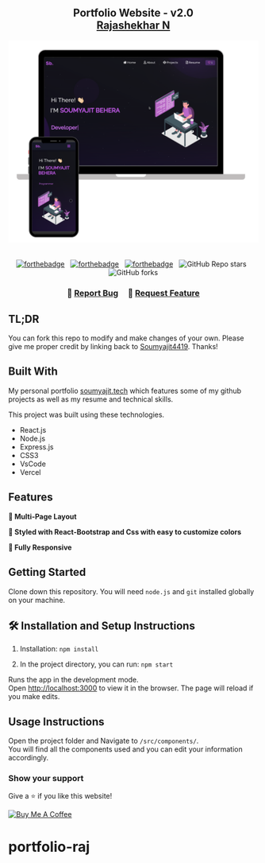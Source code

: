 <h2 align="center">
  Portfolio Website - v2.0<br/>
  <a href="https://soumyajit.vercel.app/" target="_blank">Rajashekhar N</a>
</h2>
<div align="center">
  <img alt="Demo" src="./Images/readme-img1.png" />
</div>

<br/>

<center>

[![forthebadge](https://forthebadge.com/images/badges/built-with-love.svg)](https://forthebadge.com) &nbsp;
[![forthebadge](https://forthebadge.com/images/badges/made-with-javascript.svg)](https://forthebadge.com) &nbsp;
[![forthebadge](https://forthebadge.com/images/badges/open-source.svg)](https://forthebadge.com) &nbsp;
![GitHub Repo stars](https://img.shields.io/github/stars/soumyajit4419/Portfolio?color=red&logo=github&style=for-the-badge) &nbsp;
![GitHub forks](https://img.shields.io/github/forks/soumyajit4419/Portfolio?color=red&logo=github&style=for-the-badge)

</center>

<h3 align="center">
    🔹
    <a href="https://github.com/soumyajit4419/Portfolio/issues">Report Bug</a> &nbsp; &nbsp;
    🔹
    <a href="https://github.com/soumyajit4419/Portfolio/issues">Request Feature</a>
</h3>

## TL;DR

You can fork this repo to modify and make changes of your own. Please give me proper credit by linking back to [Soumyajit4419](https://github.com/soumyajit4419/Portfolio). Thanks!

## Built With

My personal portfolio <a href="https://soumyajit.vercel.app/" target="_blank">soumyajit.tech</a> which features some of my github projects as well as my resume and technical skills.<br/>

This project was built using these technologies.

- React.js
- Node.js
- Express.js
- CSS3
- VsCode
- Vercel

## Features

**📖 Multi-Page Layout**

**🎨 Styled with React-Bootstrap and Css with easy to customize colors**

**📱 Fully Responsive**

## Getting Started

Clone down this repository. You will need `node.js` and `git` installed globally on your machine.

## 🛠 Installation and Setup Instructions

1. Installation: `npm install`

2. In the project directory, you can run: `npm start`

Runs the app in the development mode.\
Open [http://localhost:3000](http://localhost:3000) to view it in the browser.
The page will reload if you make edits.

## Usage Instructions

Open the project folder and Navigate to `/src/components/`. <br/>
You will find all the components used and you can edit your information accordingly.

### Show your support

Give a ⭐ if you like this website!

<a href="https://www.buymeacoffee.com/soumyajit4419" target="_blank"><img src="https://cdn.buymeacoffee.com/buttons/v2/default-violet.png" alt="Buy Me A Coffee" height= "60px" width= "217px" ></a>
# portfolio-raj
